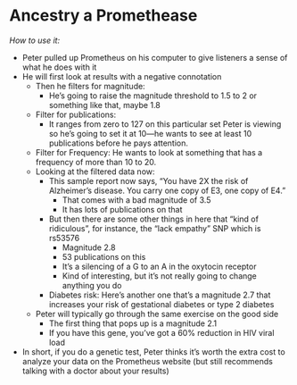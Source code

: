 # Ancestry a Promethease   
*How to use it:*   
- Peter pulled up Prometheus on his computer to give listeners a sense of what he does with it   
- He will first look at results with a negative connotation   
    - Then he filters for magnitude:   
        - He’s going to raise the magnitude threshold to 1.5 to 2 or something like that, maybe 1.8   
    - Filter for publications:   
        - It ranges from zero to 127 on this particular set Peter is viewing so he’s going to set it at 10—he wants to see at least 10 publications before he pays attention.   
    - Filter for Frequency: He wants to look at something that has a frequency of more than 10 to 20.   
    - Looking at the filtered data now:   
        - This sample report now says, “You have 2X the risk of Alzheimer’s disease. You carry one copy of E3, one copy of E4.”   
            - That comes with a bad magnitude of 3.5   
            - It has lots of publications on that   
        - But then there are some other things in here that “kind of ridiculous”, for instance, the “lack empathy” SNP which is rs53576   
            - Magnitude 2.8   
            - 53 publications on this   
            - It’s a silencing of a G to an A in the oxytocin receptor   
            - Kind of interesting, but it’s not really going to change anything you do   
        - Diabetes risk: Here’s another one that’s a magnitude 2.7 that increases your risk of gestational diabetes or type 2 diabetes   
    - Peter will typically go through the same exercise on the good side   
        - The first thing that pops up is a magnitude 2.1   
        - If you have this gene, you’ve got a 60% reduction in HIV viral load   
- In short, if you do a genetic test, Peter thinks it’s worth the extra cost
to analyze your data on the Prometheus website (but still recommends
talking with a doctor about your results)   
